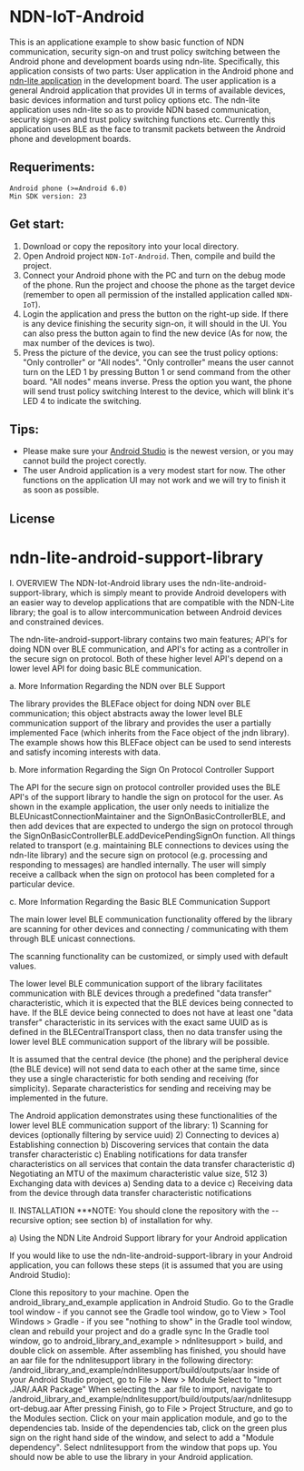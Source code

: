 # NDN-IoT-Android
This is an applicatione example to show basic function of NDN communication, security sign-on and trust policy switching between the Android phone and development boards using ndn-lite. Specifically, this application consists of two parts: User application in the Android phone and [ndn-lite application](https://github.com/gujianxiao/ndn-lite-application-for-nRF52840-BLE_version/tree/master) in the development board. The user application is a general Android application that provides UI in terms of available devices, basic devices information and turst policy options etc. The ndn-lite application uses ndn-lite so as to provide NDN based communication, security sign-on and trust policy switching functions etc. Currently this application uses BLE as the face to transmit packets between the Android phone and development boards.
## Requeriments:
    Android phone (>=Android 6.0)
    Min SDK version: 23
## Get start:
1) Download or copy the repository into your local directory.  
2) Open Android project `NDN-IoT-Android`. Then, compile and build the project.  
3) Connect your Android phone with the PC and turn on the debug mode of the phone. Run the project and choose the phone as the target device (remember to open all permission of the installed application called `NDN-IoT`).
4) Login the application and press the button on the right-up side. If there is any device finishing the security sign-on, it will should in the UI. You can also press the button again to find the new device (As for now, the max number of the devices is two). 
5) Press the picture of the device, you can see the trust policy options: "Only controller" or "All nodes". "Only controller" means the user cannot turn on the LED 1 by pressing Button 1 or send command from the other board. "All nodes" means inverse. Press the option you want, the phone will send trust policy switching Interest to the device, which will blink it's LED 4 to indicate the switching.
## Tips:
* Please make sure your [Android Studio](https://developer.android.com/studio/?gclid=EAIaIQobChMI18_1gPnL3wIVyiCtBh2SfwrAEAAYASAAEgLkEPD_BwE) is the newest version, or you may cannot build the project corectly.
* The user Android application is a very modest start for now. The other functions on the application UI may not work and we will try to finish it as soon as possible.
## License

# ndn-lite-android-support-library
I. OVERVIEW
The NDN-Iot-Android library uses the ndn-lite-android-support-library, which is simply meant to provide Android developers with an easier way to develop applications that are compatible with the NDN-Lite library; the goal is to allow intercommunication between Android devices and constrained devices.

The ndn-lite-android-support-library contains two main features; API's for doing NDN over BLE communication, and API's for acting as a controller in the secure sign on protocol. Both of these higher level API's depend on a lower level API for doing basic BLE communication.

a. More Information Regarding the NDN over BLE Support

The library provides the BLEFace object for doing NDN over BLE communication; this object abstracts away the lower level BLE communication support of the library and provides the user a partially implemented Face (which inherits from the Face object of the jndn library). The example shows how this BLEFace object can be used to send interests and satisfy incoming interests with data.

b. More information Regarding the Sign On Protocol Controller Support

The API for the secure sign on protocol controller provided uses the BLE API's of the support library to handle the sign on protocol for the user. As shown in the example application, the user only needs to initialize the BLEUnicastConnectionMaintainer and the SignOnBasicControllerBLE, and then add devices that are expected to undergo the sign on protocol through the SignOnBasicControllerBLE.addDevicePendingSignOn function. All things related to transport (e.g. maintaining BLE connections to devices using the ndn-lite library) and the secure sign on protocol (e.g. processing and responding to messages) are handled internally. The user will simply receive a callback when the sign on protocol has been completed for a particular device.

c. More Information Regarding the Basic BLE Communication Support

The main lower level BLE communication functionality offered by the library are scanning for other devices and connecting / communicating with them through BLE unicast connections.

The scanning functionality can be customized, or simply used with default values.

The lower level BLE communication support of the library facilitates communication with BLE devices through a predefined "data transfer" characteristic, which it is expected that the BLE devices being connected to have. If the BLE device being connected to does not have at least one "data transfer" characteristic in its services with the exact same UUID as is defined in the BLECentralTransport class, then no data transfer using the lower level BLE communication support of the library will be possible.

It is assumed that the central device (the phone) and the peripheral device (the BLE device) will not send data to each other at the same time, since they use a single characteristic for both sending and receiving (for simplicity). Separate characteristics for sending and receiving may be implemented in the future.

The Android application demonstrates using these functionalities of the lower level BLE communication support of the library: 1) Scanning for devices (optionally filtering by service uuid) 2) Connecting to devices a) Establishing connection b) Discovering services that contain the data transfer characteristic c) Enabling notifications for data transfer characteristics on all services that contain the data transfer characteristic d) Negotiating an MTU of the maximum characteristic value size, 512 3) Exchanging data with devices a) Sending data to a device c) Receiving data from the device through data transfer characteristic notifications

II. INSTALLATION
***NOTE: You should clone the repository with the --recursive option; see section b) of installation for why.

a) Using the NDN Lite Android Support library for your Android application

If you would like to use the ndn-lite-android-support-library in your Android application, you can follows these steps (it is assumed that you are using Android Studio):

Clone this repository to your machine.
Open the android_library_and_example application in Android Studio.
Go to the Gradle tool window - if you cannot see the Gradle tool window, go to View > Tool Windows > Gradle - if you see "nothing to show" in the Gradle tool window, clean and rebuild your project and do a gradle sync
In the Gradle tool window, go to android_library_and_example > ndnlitesupport > build, and double click on assemble.
After assembling has finished, you should have an aar file for the ndnlitesupport library in the following directory: /android_library_and_example/ndnlitesupport/build/outputs/aar
Inside of your Android Studio project, go to File > New > Module
Select to "Import .JAR/.AAR Package"
When selecting the .aar file to import, navigate to /android_library_and_example/ndnlitesupport/build/outputs/aar/ndnlitesupport-debug.aar
After pressing Finish, go to File > Project Structure, and go to the Modules section. Click on your main application module, and go to the dependencies tab.
Inside of the dependencies tab, click on the green plus sign on the right hand side of the window, and select to add a "Module dependency".
Select ndnlitesupport from the window that pops up.
You should now be able to use the library in your Android application.
